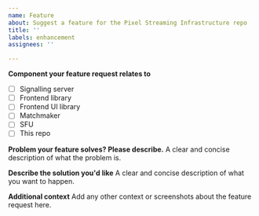```yaml
---
name: Feature
about: Suggest a feature for the Pixel Streaming Infrastructure repo
title: ''
labels: enhancement
assignees: ''

---
```


**Component your feature request relates to**
- [ ] Signalling server
- [ ] Frontend library
- [ ] Frontend UI library
- [ ] Matchmaker
- [ ] SFU
- [ ] This repo

**Problem your feature solves? Please describe.**
A clear and concise description of what the problem is. 

**Describe the solution you'd like**
A clear and concise description of what you want to happen.

**Additional context**
Add any other context or screenshots about the feature request here.
